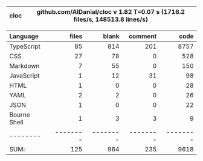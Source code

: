 
cloc|github.com/AlDanial/cloc v 1.82  T=0.07 s (1716.2 files/s, 148513.8 lines/s)
--- | ---

Language|files|blank|comment|code
:-------|-------:|-------:|-------:|-------:
TypeScript|85|814|201|8757
CSS|27|78|0|528
Markdown|7|55|0|150
JavaScript|1|12|31|98
HTML|1|0|0|28
YAML|2|2|0|26
JSON|1|0|0|22
Bourne Shell|1|3|3|9
--------|--------|--------|--------|--------
SUM:|125|964|235|9618
